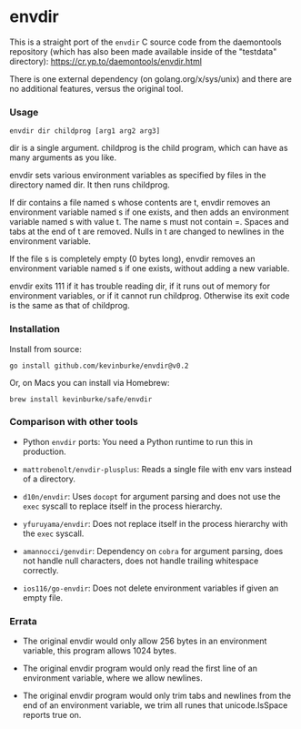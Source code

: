# envdir

This is a straight port of the `envdir` C source code from the daemontools
repository (which has also been made available inside of the "testdata"
directory): https://cr.yp.to/daemontools/envdir.html

There is one external dependency (on golang.org/x/sys/unix) and there are no
additional features, versus the original tool.

### Usage

```
envdir dir childprog [arg1 arg2 arg3]
```

dir is a single argument. childprog is the child program, which can have as many
arguments as you like.

envdir sets various environment variables as specified by files in the directory
named dir. It then runs childprog.

If dir contains a file named s whose contents are t, envdir removes an
environment variable named s if one exists, and then adds an environment
variable named s with value t. The name s must not contain =. Spaces and tabs at
the end of t are removed. Nulls in t are changed to newlines in the environment
variable.

If the file s is completely empty (0 bytes long), envdir removes an environment
variable named s if one exists, without adding a new variable.

envdir exits 111 if it has trouble reading dir, if it runs out of memory for
environment variables, or if it cannot run childprog. Otherwise its exit code is
the same as that of childprog.

### Installation

Install from source:

```
go install github.com/kevinburke/envdir@v0.2
```

Or, on Macs you can install via Homebrew:

```
brew install kevinburke/safe/envdir
```

### Comparison with other tools

- Python `envdir` ports: You need a Python runtime to run this in production.

- `mattrobenolt/envdir-plusplus`: Reads a single file with env vars instead of
  a directory.

- `d10n/envdir`: Uses `docopt` for argument parsing and does not use the `exec`
  syscall to replace itself in the process hierarchy.

- `yfuruyama/envdir`: Does not replace itself in the process hierarchy with the
  `exec` syscall.

- `amannocci/genvdir`: Dependency on `cobra` for argument parsing, does not
  handle null characters, does not handle trailing whitespace correctly.

- `ios116/go-envdir`: Does not delete environment variables if given an empty
  file.


### Errata

- The original envdir would only allow 256 bytes in an environment variable, this
program allows 1024 bytes.

- The original envdir program would only read the first line of an environment
variable, where we allow newlines.

- The original envdir program would only trim tabs and newlines from the end of
an environment variable, we trim all runes that unicode.IsSpace reports true on.
